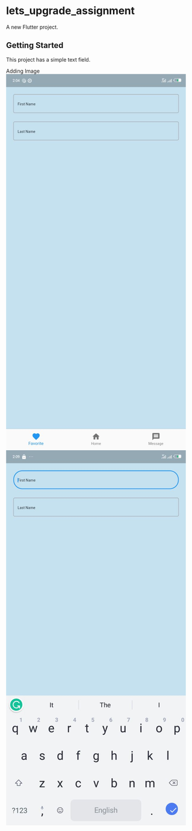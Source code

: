 # lets_upgrade_assignment

A new Flutter project.

## Getting Started

This project has a simple text field.

Adding Image
![Screenshot](assets/images/photo_2022-09-30_14-06-23.jpg)
![Screenshot](assets/images/photo_2022-09-30_14-11-35.jpg)

